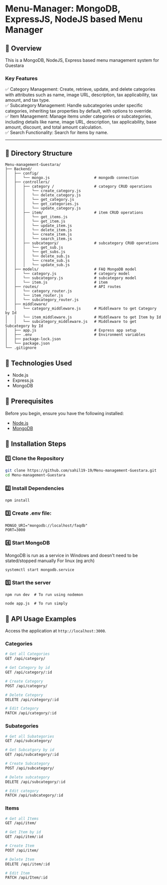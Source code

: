 # Menu-Manager: MongoDB, ExpressJS, NodeJS based Menu Manager

## 🚀 Overview
This is a MongoDB, NodeJS, Express based menu management system for Guestara

### **Key Features**
✅ Category Management: Create, retrieve, update, and delete categories with attributes such as name, image URL, description, tax applicability, tax amount, and tax type.     
✅ Subcategory Management: Handle subcategories under specific categories, inheriting tax properties by default, with options to override.  
✅ Item Management: Manage items under categories or subcategories, including details like name, image URL, description, tax applicability, base amount, discount, and total amount calculation.    
✅ Search Functionality: Search for items by name.  

---

## 🔎 Directory Structure

```
Menu-management-Guestara/
├── Backend/
│   ├── config/
│   │   └── mongo.js                    # mongodb connection
│   ├── controllers/
│   │   ├── category /                  # category CRUD operations
│   │   │   └── create_category.js     
│   │   │   └── delete_category.js
│   │   │   └── get_category.js
│   │   │   └── get_categories.js
│   │   │   └── update_category.js
│   │   ├── item/                       # item CRUD operations
│   │   │   └── get_items.js
│   │   │   └── get_item.js
│   │   │   └── update_item.js
│   │   │   └── delete_item.js
│   │   │   └── create_item.js
│   │   │   └── search_item.js
│   │   ├── subcategory/                # subcategory CRUD operations
│   │   │   └── get_sub.js
│   │   │   └── get_subs.js
│   │   │   └── delete_sub.js
│   │   │   └── create_sub.js
│   │   │   └── update_sub.js
│   ├── models/                         # FAQ MongoDB model
│   │   └── category.js                 # category model
│   │   └── subcategory.js              # subcategory model
│   │   └── item.js                     # item
│   ├── routes/                         # API routes
│   │   └── category_router.js    
│   │   └── item_router.js    
│   │   └── subcategory_router.js    
│   ├── middleware/
│   │   └── category_middleware.js      # Middleware to get Category by Id
│   │   └── item_middleware.js          # Middleware to get Item by Id
│   │   └── subcategory_middleware.js   # Middleware to get Subcategory by Id
│   ├── app.js                          # Express app setup
│   ├── .env                            # Environment variables
│   ├── package-lock.json
│   └── package.json
└── .gitignore
```

## 📌 Technologies Used

- Node.js
- Express.js
- MongoDB

## 📌 Prerequisites

Before you begin, ensure you have the following installed:

- [Node.js](https://nodejs.org/)
- [MongoDB](https://www.mongodb.com/) 


## 📌 **Installation Steps**

### **1️⃣ Clone the Repository**

```bash
git clone https://github.com/sahil19-19/Menu-management-Guestara.git
cd Menu-management-Guestara
```

### **2️⃣ Install Dependencies**

```
npm install
```

### **3️⃣ Create .env file:**

```env
MONGO_URI="mongodb://localhost/faqdb"
PORT=3000
```

### **4️⃣ Start MongoDB**
MongoDB is run as a service in Windows and doesn't need to be stated/stopped manually
For linux (eg arch)
```
systemctl start mongodb.service
```

### **5️⃣ Start the server**
```
npm run dev  # To run using nodemon

node app.js  # To run simply
```

## 📌 **API Usage Examples**

Access the application at `http://localhost:3000`.

### **Categories**

```bash
# Get all Categories
GET /api/category/
```

```bash
# Get Category by id
GET /api/category/:id
```

```bash
# Create Category 
POST /api/category/
```

```bash
# Delete Category
DELETE /api/category/:id
```

```bash
# Edit Category 
PATCH /api/category/:id
```


### **Subategories**

```bash
# Get all Subategories
GET /api/subcategory/
```

```bash
# Get Subcatgory by id
GET /api/subcategory/:id
```

```bash
# Create Subcategory 
POST /api/subcategory/
```

```bash
# Delete subcategory
DELETE /api/subcategory/:id
```

```bash
# Edit category 
PATCH /api/subcategory/:id
```


### **Items**

```bash
# Get all Items
GET /api/item/
```

```bash
# Get Item by id
GET /api/item/:id
```

```bash
# Create Item
POST /api/item/
```

```bash
# Delete Item
DELETE /api/item/:id
```

```bash
# Edit Item 
PATCH /api/Item/:id
```

